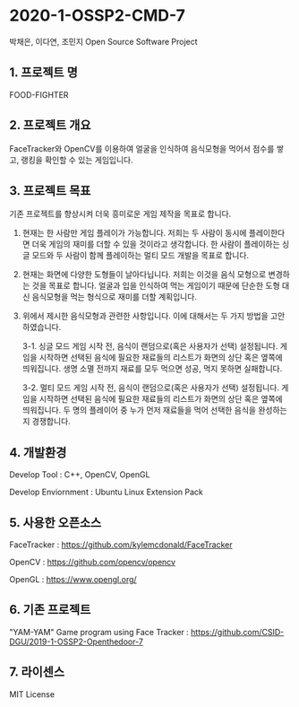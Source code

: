 # 2020-1-OSSP2-CMD-7
박채은, 이다연, 조민지
Open Source Software Project

## 1. 프로젝트 명
FOOD-FIGHTER


## 2. 프로젝트 개요
FaceTracker와 OpenCV를 이용하여 얼굴을 인식하여 음식모형을 먹어서 점수를 쌓고, 랭킹을 확인할 수 있는 게임입니다.


## 3. 프로젝트 목표
기존 프로젝트를 향상시켜 더욱 흥미로운 게임 제작을 목표로 합니다. 

1. 현재는 한 사람만 게임 플레이가 가능합니다. 저희는 두 사람이 동시에 플레이한다면 더욱 게임의 재미를 더할 수 있을 것이라고 생각합니다. 한 사람이 플레이하는 싱글 모드와 두 사람이 함께 플레이하는 멀티 모드 개발을 목표로 합니다.

2. 현재는 화면에 다양한 도형들이 날아다닙니다. 저희는 이것을 음식 모형으로 변경하는 것을 목표로 합니다. 얼굴과 입을 인식하여 먹는 게임이기 때문에 단순한 도형 대신 음식모형을 먹는 형식으로 재미를 더할 계획입니다.

3. 위에서 제시한 음식모형과 관련한 사항입니다. 이에 대해서는 두 가지 방법을 고안하였습니다.

    3-1. 싱글 모드 게임 시작 전, 음식이 랜덤으로(혹은 사용자가 선택) 설정됩니다. 게임을 시작하면 선택된 음식에 필요한 재료들의 리스트가 화면의 상단 혹은 옆쪽에 띄워집니다. 생명 소멸 전까지 재료를 모두 먹으면 성공, 먹지 못하면 실패합니다.

    3-2. 멀티 모드 게임 시작 전, 음식이 랜덤으로(혹은 사용자가 선택) 설정됩니다. 게임을 시작하면 선택된 음식에 필요한 재료들의 리스트가 화면의 상단 혹은 옆쪽에 띄워집니다. 두 명의 플레이어 중 누가 먼저 재료들을 먹어 선택한 음식을 완성하는지 경쟁합니다.


## 4. 개발환경
Develop Tool : C++, OpenCV, OpenGL

Develop Enviornment : Ubuntu Linux Extension Pack


## 5. 사용한 오픈소스
FaceTracker : https://github.com/kylemcdonald/FaceTracker

OpenCV : https://github.com/opencv/opencv

OpenGL : https://www.opengl.org/


## 6. 기존 프로젝트
"YAM-YAM" Game program using Face Tracker : https://github.com/CSID-DGU/2019-1-OSSP2-Openthedoor-7


## 7. 라이센스
MIT License


